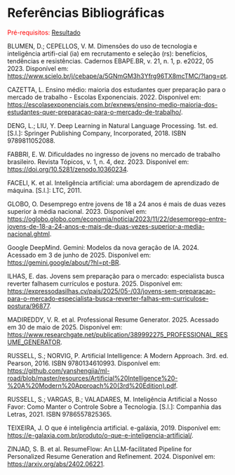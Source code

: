 # Referências Bibliográficas

<span style="color:red">Pré-requisitos: <a href="6-Conclusão.md">Resultado</a></span>

BLUMEN, D.; CEPELLOS, V. M. Dimensões do uso de tecnologia e inteligência artifi-cial (ia) em recrutamento e seleção (rs): benefícios, tendências e resistências. Cadernos
EBAPE.BR, v. 21, n. 1, p. e2022, 05 2023. Disponível em: <https://www.scielo.br/j/cebape/a/5GNmGM3h3Yfrg96TX8mcTMC/?lang=pt>.

CAZETTA, L. Ensino médio: maioria dos estudantes quer preparação para o mercado de
trabalho - Escolas Exponenciais. 2022. Disponível em: <https://escolasexponenciais.com.br/exnews/ensino-medio-maioria-dos-estudantes-quer-preparacao-para-o-mercado-de-trabalho/>.

DENG, L.; LIU, Y. Deep Learning in Natural Language Processing. 1st. ed. [S.l.]: Springer
Publishing Company, Incorporated, 2018. ISBN 9789811052088.

FABBRI, E. W. Dificuldades no ingresso de jovens no mercado de trabalho brasileiro. Revista
Tópicos, v. 1, n. 4, dez. 2023. Disponível em: <https://doi.org/10.5281/zenodo.10360234>.

FACELI, K. et al. Inteligência artificial: uma abordagem de aprendizado de máquina.
[S.l.]: LTC, 2011.

GLOBO, O. Desemprego entre jovens de 18 a 24 anos é mais de duas vezes superior à
média nacional. 2023. Disponível em: <https://oglobo.globo.com/economia/noticia/2023/11/22/desemprego-entre-jovens-de-18-a-24-anos-e-mais-de-duas-vezes-superior-a-media-nacional.ghtml>.

Google DeepMind. Gemini: Modelos da nova geração de IA. 2024. Acessado em 3 de junho
de 2025. Disponível em: <https://gemini.google/about/?hl=pt-BR>.

ILHAS, E. das. Jovens sem preparação para o mercado: especialista busca reverter falhasem currículos e postura. 2025. Disponível em: <https://expressodasilhas.cv/pais/2025/05-/03/jovens-sem-preparacao-para-o-mercado-especialista-busca-reverter-falhas-em-curriculose-postura/96877>.

MADIREDDY, V. R. et al. Professional Resume Generator. 2025. Acessado em 30 de maio de 2025. Disponível em: <https://www.researchgate.net/publication/389992275_PROFESSIONAL_RESUME_GENERATOR>.

RUSSELL, S.; NORVIG, P. Artificial Intelligence: A Modern Approach.
3rd. ed. Pearson, 2016. ISBN 9780134610993. Disponível em: <https://github.com/yanshengjia/ml-road/blob/master/resources/Artificial%20Intelligence%20-%20A%20Modern%20Approach%20(3rd%20Edition).pdf>.

RUSSELL, S.; VARGAS, B.; VALADARES, M. Inteligência Artificial a Nosso Favor: Como Manter o Controle Sobre a Tecnologia. [S.l.]: Companhia das Letras, 2021. ISBN 9786557825365.

TEIXEIRA, J. O que é inteligência artificial. e-galáxia, 2019. Disponível em: <https://e-galaxia.com.br/produto/o-que-e-inteligencia-artificial/>.

ZINJAD, S. B. et al. ResumeFlow: An LLM-facilitated Pipeline for Personalized Resume Generation and Refinement. 2024. Disponível em: <https://arxiv.org/abs/2402.06221>.

